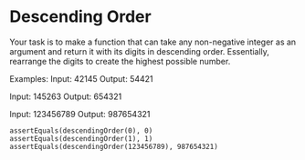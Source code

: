 # Descending Order

Your task is to make a function that can take any non-negative integer as an argument and return it with its digits in descending order. Essentially, rearrange the digits to create the highest possible number.

Examples:
Input: 42145 Output: 54421

Input: 145263 Output: 654321

Input: 123456789 Output: 987654321

    assertEquals(descendingOrder(0), 0)
    assertEquals(descendingOrder(1), 1)
    assertEquals(descendingOrder(123456789), 987654321)
